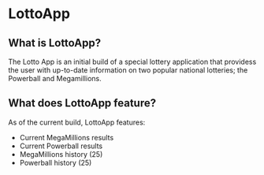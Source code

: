 # LottoApp

## What is LottoApp?
The Lotto App is an initial build of a special lottery application that providess the user with up-to-date information on two popular national lotteries; the Powerball and Megamillions.  

## What does LottoApp feature?
As of the current build, LottoApp features:
* Current MegaMillions results
* Current Powerball results
* MegaMillions history (25)
* Powerball history (25)

